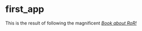 # first_app

This is the result of following the magnificent [*Book about RoR!*](http://railstutorial.org/)
